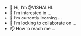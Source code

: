 - 👋 Hi, I’m @VISHALHL
- 👀 I’m interested in ...
- 🌱 I’m currently learning ...
- 💞️ I’m looking to collaborate on ...
- 📫 How to reach me ...

<!---
VISHALHL/VISHALHL is a ✨ special ✨ repository because its `README.md` (this file) appears on your GitHub profile.
You can click the Preview link to take a look at your changes.
--->
